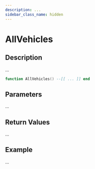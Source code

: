 ```yaml
---
description: ...
sidebar_class_name: hidden
---
```


# AllVehicles

## Description

...

```lua
function AllVehicles() --[[ ... ]] end
```

## Parameters

...

## Return Values

...

## Example

...

